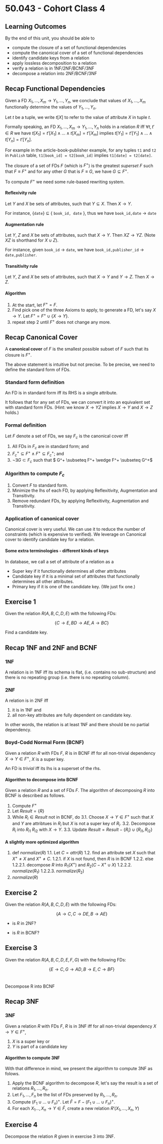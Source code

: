 # 50.043 - Cohort Class 4

## Learning Outcomes

By the end of this unit, you should be able to 


* compute the closure of a set of functional dependencies
* compute the canonical cover of a set of functional dependencies
* identify candidate keys from a relation
* apply lossless decomposition to a relation
* verify a relation is in 1NF/2NF/BCNF/3NF
* decompose a relation into 2NF/BCNF/3NF

## Recap Functional Dependencies


Given a FD $X_1,...,X_m \rightarrow Y_1, ..., Y_n$, we conclude that values of $X_1,...,X_m$ functionally determine the values of $Y_1, ..., Y_n$. 

Let $t$ be a tuple, we write $t[X]$ to refer to the value of attribute $X$ in tuple $t$.

Formally speaking, an FD $X_1,...,X_m \rightarrow Y_1, ..., Y_n$ holds in a relation $R$ iff 
$\forall t,t' \in R$ we have  $t[X_1] = t'[X_1] \wedge ... \wedge t[X_m] = t'[X_m]$ implies $t[Y_1] = t'[Y_1] \wedge ... \wedge t[Y_n] = t'[Y_n]$.


For example in the article-book-publisher example, for any tuples `t1` and `t2` in `Publish` table, `t1[book_id] = t2[book_id]`  implies `t1[date] = t2[date]`.


The closure of a set of FDs $F$ (which is $F^+$) is the greatest *superset* $F$ such that $F \equiv F^+$  and for any other $G$ that is $F \equiv G$, we have $G \subseteq F^+$.



To compute $F^+$ we need some rule-based rewriting system. 

#### Reflexivity rule

Let $Y$ and $X$ be sets of attributes, such that $Y \subseteq X$. Then $X \rightarrow Y$.

For instance, \{`date`\} $\subseteq$ \{ `book_id, date` \}, thus we have `book_id,date` $\rightarrow$ `date`


#### Augmentation rule

Let $Y$, $Z$ and $X$ be sets of attributes, such that $X \rightarrow Y$. Then $XZ \rightarrow YZ$. (Note $XZ$ is shorthand for $X\cup Z$). 

For instance, given `book_id` $\rightarrow$ `date`, we have `book_id,publisher_id` $\rightarrow$ `date,publisher`.

#### Transitivity rule

Let $Y$, $Z$ and $X$ be sets of attributes, such that $X \rightarrow Y$ and $Y \rightarrow Z$. Then $X \rightarrow Z$. 



#### Algorithm

1. At the start, let $F^+ = F$.
2. Find pick one of the three Axioms to apply, to generate a FD, let's say $X\rightarrow Y$. Let $F^+ = F^+ \cup \{X\rightarrow Y\}$.
3. repeat step 2 until $F^+$ does not change any more.


## Recap Canonical Cover

A **canonical cover** of $F$ is the smallest possible subset of $F$ such that its closure is $F^+$. 

The above statement is intuitive but not precise. To be precise, we need to define the standard form of FDs. 

### Standard form definition

An FD is in standard form iff its RHS is a single attribute.

It follows that for any set of FDs, we can convert it into an equivalent set with standard form FDs. (Hint: we know $X\rightarrow YZ$ implies $X \rightarrow Y$ and $X \rightarrow Z$ holds.)

### Formal definition
Let $F$ denote a set of FDs, we say $F_c$ is the canonical cover iff 
1. All FDs in $F_c$ are in standard form; and
2. $F_c^+ \subseteq F^+ \wedge F^+ \subseteq F_c^+$; and
3. $\neg \exists G \subset F_c$ such that  $ G^+ \subseteq F^+ \wedge F^+ \subseteq G^+$

### Algorithm to compute $F_c$

1. Convert $F$ to standard form.
2. Minimize the lhs of each FD, by applying Reflexitivity, Augmentation and Transitivity.
3. Remove redundant FDs, by applying Reflexitivity, Augmentation and Transitivity.


### Application of canonical cover

Canonical cover is very useful. We can use it to reduce the number of constraints (which is expensive to verified). We leverage on Canonical cover to identify candidate key for a relation.


#### Some extra terminologies - different kinds of keys

In database, we call a set of attribute of a relation as a
* Super key if it functionally determines all other attributes 
* Candidate key if it is a minimal set of attributes that functionally determines all other attributes.
* Primary key if it is one of the candidate key. (We just fix one.)


## Exercise 1

Given the relation $R(A,B,C,D,E)$ with the following FDs:​

$$\{ C \rightarrow E, ​
BD\rightarrow AE​, 
A \rightarrow BC​ \}$$


Find a candidate key.



## Recap 1NF and 2NF and BCNF

### 1NF

A relation is in 1NF iff its schema is flat, (i.e. contains no sub-structure) and there is no repeating group (i.e. there is no repeating column).

### 2NF

A relation is in 2NF iff 

1. it is in 1NF and 
2. all non-key attributes are fully dependent on candidate key. 

In other words, the relation is at least 1NF and there should be no partial dependency.


### Boyd-Codd Normal Form (BCNF)



Given a relation $R$ with FDs $F$, $R$ is in BCNF iff for all non-trivial dependency $X \rightarrow Y \in F^+$, $X$ is a super key. 

An FD is *trivial* iff its lhs is a superset of the rhs.


#### Algorithm to decompose into BCNF

Given a relation $R$ and a set of FDs $F$. The algorithm of decomposing $R$ into BCNF is described as follows. 

1. Compute $F^+$
2. Let $Result = \{R\}$
3. While $R_i \in Result$ not in BCNF, do 
  3.1. Choose $X\rightarrow Y \in F^+$ such that $X$ and $Y$ are attribtues in $R_i$ but $X$ is not a super key of $R_i$.
  3.2. Decompose $R_i$ into $R_{i1}$ $R_{i2}$ with $X\rightarrow Y$.
  3.3. Update $Result = Result - \{ R_i\}  \cup \{ R_{i1}, R_{i2} \}$


#### A slightly more optimized algorithm

1. def $normalize(R)$
1.1. Let $C = attr(R)$
1.2. find an attribute set $X$ such that $X^+ \neq X$ and $X^+ \neq C$.
1.2.1. if $X$ is not found, then $R$ is in BCNF
1.2.2. else 
1.2.2.1. decompose $R$ into $R_1(X^+)$ and $R_2(C-X^+ \cup X)$
1.2.2.2. $normalize(R_1)$
1.2.2.3. $normalize(R_2)$
2. $normalize(R)$


## Exercise 2

Given the relation $R(A,B,C,D,E)$ with the following FDs:​

$$\{
A \rightarrow C​, 
C \rightarrow DE, ​
B \rightarrow AE\} $$

* is $R$ in 2NF?

* is $R$ in BCNF?


## Exercise 3


Given the relation $R(A,B,C,D,E,F,G)$ with the following FDs:​

$$ \{ E \rightarrow C,  ​
G \rightarrow AD, ​
B \rightarrow E,​
C \rightarrow BF \}$$      ​

Decompose R into BCNF


## Recap 3NF

### 3NF

Given a relation $R$ with FDs $F$, $R$ is in 3NF iff for all non-trivial dependency $X \rightarrow Y \in F^+$, 
1. $X$ is a super key or
2. $Y$ is part of a candidate key



#### Algorithm to compute 3NF 

With that difference in mind, we present the algorithm to compute 3NF as folows. 

1. Apply the BCNF algorithm to decompose $R$, let's say the result is a set of relations $R_1, ..., R_n$.
2. Let $F_1,...,F_n$ be the list of FDs preserved by $R_1, ..., R_n$.
3. Compute $(F_1 \cup ... \cup F_n)^{+}$. Let $\bar{F} = F - (F_1 \cup ... \cup F_n)^{+}$.
4. For each $X_1...,X_n\rightarrow Y \in \bar{F}$, create a new relation $R'(X_1,...,X_n,Y)$


## Exercise 4 ​


Decompose the relation $R$ given in exercise 3 into 3NF.
